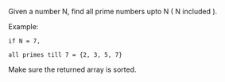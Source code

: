 Given a number N, find all prime numbers upto N ( N included ).

Example:
```
if N = 7,

all primes till 7 = {2, 3, 5, 7}
```
Make sure the returned array is sorted.